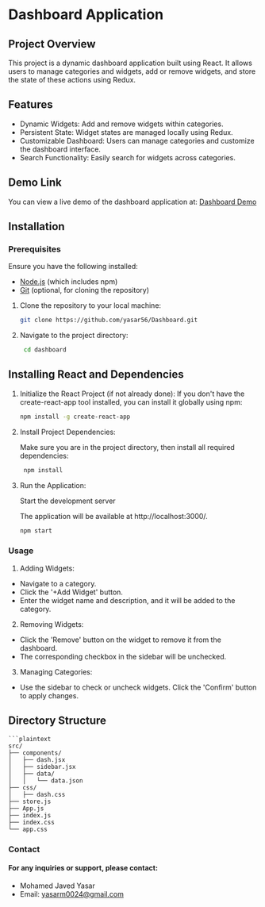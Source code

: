 # Dashboard Application

## Project Overview

This project is a dynamic dashboard application built using React. It allows users to manage categories and widgets, add or remove widgets, and store the state of these actions using Redux.

## Features

- Dynamic Widgets: Add and remove widgets within categories.
- Persistent State: Widget states are managed locally using Redux.
- Customizable Dashboard: Users can manage categories and customize the dashboard interface.
- Search Functionality: Easily search for widgets across categories.


## Demo Link

You can view a live demo of the dashboard application at: [Dashboard Demo](https://dashboardcloud.netlify.app/)

## Installation

### Prerequisites

Ensure you have the following installed:

- [Node.js](https://nodejs.org/) (which includes npm)
- [Git](https://git-scm.com/) (optional, for cloning the repository)


1. Clone the repository to your local machine:

   ```bash
   git clone https://github.com/yasar56/Dashboard.git

2. Navigate to the project directory:

   ```bash
    cd dashboard

## Installing React and Dependencies


1. Initialize the React Project (if not already done):
   If you don't have the create-react-app tool installed, you can install it globally using npm:

     ```bash
     npm install -g create-react-app

2. Install Project Dependencies:

   Make sure you are in the project directory, then install all required dependencies:

   ```bash
    npm install

3. Run the Application:
    
    Start the development server
    
    The application will be available at http://localhost:3000/.


    ```bash
    npm start

### Usage

1. Adding Widgets:

- Navigate to a category.
- Click the '+Add Widget' button.
- Enter the widget name and description, and it will be added to the category.

2. Removing Widgets:

- Click the 'Remove' button on the widget to remove it from the dashboard.
- The corresponding checkbox in the sidebar will be unchecked.

3. Managing Categories:

- Use the sidebar to check or uncheck widgets. Click the 'Confirm' button to apply changes.



## Directory Structure

    ```plaintext
    src/
    ├── components/
    │   ├── dash.jsx
    │   ├── sidebar.jsx
    │   ├── data/
    │   │   └── data.json
    ├── css/
    │   ├── dash.css
    ├── store.js
    ├── App.js
    ├── index.js
    ├── index.css
    └── app.css


### Contact

#### For any inquiries or support, please contact:

- Mohamed Javed Yasar
- Email: yasarm0024@gmail.com
